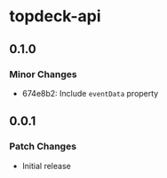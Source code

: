 # topdeck-api

## 0.1.0

### Minor Changes

- 674e8b2: Include `eventData` property

## 0.0.1

### Patch Changes

- Initial release
